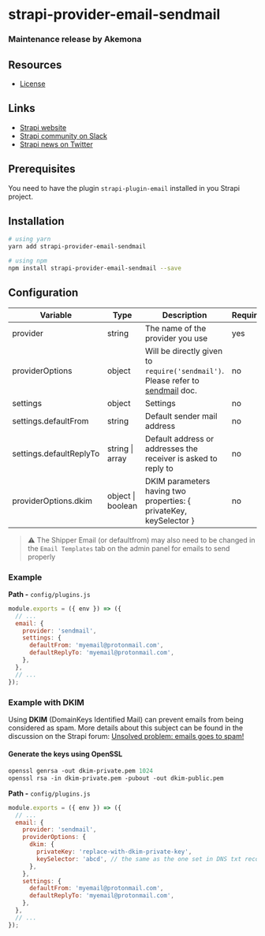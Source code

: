 # strapi-provider-email-sendmail

### Maintenance release by Akemona

## Resources

- [License](LICENSE)

## Links

- [Strapi website](https://strapi.akemona.com/)
- [Strapi community on Slack](https://slack.strapi.io)
- [Strapi news on Twitter](https://twitter.com/strapijs)

## Prerequisites

You need to have the plugin `strapi-plugin-email` installed in you Strapi project.

## Installation

```bash
# using yarn
yarn add strapi-provider-email-sendmail

# using npm
npm install strapi-provider-email-sendmail --save
```

## Configuration

| Variable                | Type              | Description                                                                                                              | Required | Default   |
| ----------------------- | ----------------- | ------------------------------------------------------------------------------------------------------------------------ | -------- | --------- |
| provider                | string            | The name of the provider you use                                                                                         | yes      |           |
| providerOptions         | object            | Will be directly given to `require('sendmail')`. Please refer to [sendmail](https://www.npmjs.com/package/sendmail) doc. | no       | {}        |
| settings                | object            | Settings                                                                                                                 | no       | {}        |
| settings.defaultFrom    | string            | Default sender mail address                                                                                              | no       | undefined |
| settings.defaultReplyTo | string \| array   | Default address or addresses the receiver is asked to reply to                                                           | no       | undefined |
| providerOptions.dkim    | object \| boolean | DKIM parameters having two properties: { privateKey, keySelector }                                                       | no       | false     |

> :warning: The Shipper Email (or defaultfrom) may also need to be changed in the `Email Templates` tab on the admin panel for emails to send properly

### Example

**Path -** `config/plugins.js`

```js
module.exports = ({ env }) => ({
  // ...
  email: {
    provider: 'sendmail',
    settings: {
      defaultFrom: 'myemail@protonmail.com',
      defaultReplyTo: 'myemail@protonmail.com',
    },
  },
  // ...
});
```

### Example with DKIM

Using **DKIM** (DomainKeys Identified Mail) can prevent emails from being considered as spam. More details about this subject can be found in the discussion on the Strapi forum: [Unsolved problem: emails goes to spam!](https://forum.strapi.io/t/unsolved-problem-emails-goes-to-spam/512?u=soringfs)

#### Generate the keys using OpenSSL

```perl
openssl genrsa -out dkim-private.pem 1024
openssl rsa -in dkim-private.pem -pubout -out dkim-public.pem
```

**Path -** `config/plugins.js`

```js
module.exports = ({ env }) => ({
  // ...
  email: {
    provider: 'sendmail',
    providerOptions: {
      dkim: {
        privateKey: 'replace-with-dkim-private-key',
        keySelector: 'abcd', // the same as the one set in DNS txt record, use online dns lookup tools to be sure that is retreivable
      },
    },
    settings: {
      defaultFrom: 'myemail@protonmail.com',
      defaultReplyTo: 'myemail@protonmail.com',
    },
  },
  // ...
});
```

